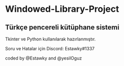 # Windowed-Library-Project
## Türkçe pencereli kütüphane sistemi

Tkinter ve Python kullanılarak hazırlanmıştır.

Soru ve Hatalar için
Discord: Estawky#1337

coded by @Estawky and @yesilOguz
